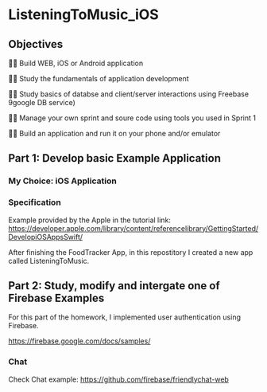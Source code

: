 # ListeningToMusic_iOS

## Objectives

🖖🏻 Build WEB, iOS or Android application	

🖖🏻 Study the fundamentals of application development	

🖖🏻 Study basics of databse and client/server interactions using Freebase 9google DB service)	

🖖🏻 Manage your own sprint and soure code using tools you used in Sprint 1	

🖖🏻 Build an application and run it on your phone and/or emulator	

## Part 1: Develop basic Example Application

### My Choice: iOS Application

### Specification

Example provided by the Apple in the tutorial link: https://developer.apple.com/library/content/referencelibrary/GettingStarted/DevelopiOSAppsSwift/

After finishing the FoodTracker App, in this repostitory I created a new app called ListeningToMusic.

## Part 2:  Study, modify and intergate one of Firebase Examples
For this part of the homework, I implemented user authentication using Firebase.

https://firebase.google.com/docs/samples/

### Chat
Check Chat example: https://github.com/firebase/friendlychat-web
